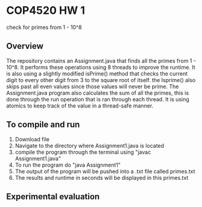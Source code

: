 # COP4520 HW 1
check for primes from 1 - 10^8

## Overview
The repository contains an Assignment.java that finds all the primes from 1 - 10^8. It performs these operations using 8 threads to improve the runtime. It is also using a slightly modified isPrime() method that checks the current digit to every other digit from 3 to the square root of itself. the Isprime() also skips past all even values since those values will never be prime. The Assignment.java program also calculates the sum of all the primes, this is done through the run operation that is ran through each thread. It is using atomics to keep track of the value in a thread-safe manner.

## To compile and run
1. Download file
2. Navigate to the directory where Assignment1.java is located
3. compile the program through the terminal using "javac Assignment1.java"
4. To run the program do "java Assignment1"
5. The output of the program will be pushed into a .txt file called primes.txt
6. The results and runtime in seconds will be displayed in this primes.txt

## Experimental evaluation
